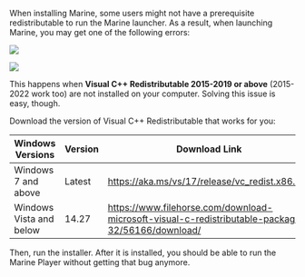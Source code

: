 When installing Marine, some users might not have a prerequisite redistributable to run the Marine launcher. As a result, when launching Marine, you may get one of the following errors:

![](/img/instructions/mpc-hc64_ILSeBrhVM8.png)

![](/img/instructions/mpc-hc64_rxnkQCPTN8.png)

This happens when **Visual C++ Redistributable 2015-2019 or above** (2015-2022 work too) are not installed on your computer. Solving this issue is easy, though.

Download the version of Visual C++ Redistributable that works for you:

| Windows Versions        | Version | Download Link                                                                                    |
|-------------------------|---------|--------------------------------------------------------------------------------------------------|
| Windows 7 and above     | Latest  | https://aka.ms/vs/17/release/vc_redist.x86.exe                                                   |
| Windows Vista and below | 14.27   | https://www.filehorse.com/download-microsoft-visual-c-redistributable-package-32/56166/download/ |

Then, run the installer. After it is installed, you should be able to run the Marine Player without getting that bug anymore.